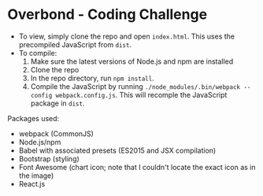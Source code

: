 # Overbond - Coding Challenge

  * To view, simply clone the repo and open `index.html`. This uses the precompiled JavaScript from `dist`.
  * To compile:
    1. Make sure the latest versions of Node.js and npm are installed
    2. Clone the repo
    3. In the repo directory, run `npm install`.
    4. Compile the JavaScript by running `./node_modules/.bin/webpack --config webpack.config.js`. This will recomple the JavaScript package in `dist`.
  
Packages used:
  * webpack (CommonJS)
  * Node.js/npm
  * Babel with associated presets (ES2015 and JSX compilation)
  * Bootstrap (styling)
  * Font Awesome (chart icon; note that I couldn't locate the exact icon as in the image)
  * React.js
